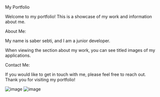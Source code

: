 My Portfolio                                                             


Welcome to my portfolio! This is a showcase of my work and information about me.                                                   

About Me:                                                  

My name is saber sebti, and I am a junior developer.







When viewing the section about my work, you can see titled images of my applications.

Contact Me:

If you would like to get in touch with me, please feel free to reach out. 
Thank you for visiting my portfolio!

![image](https://user-images.githubusercontent.com/76743603/224084301-f0f0264e-9cc4-46e0-bfa4-8b0c063ddde5.png)
![image](https://user-images.githubusercontent.com/76743603/224084670-9b7d0b51-073a-4f97-b007-fd907f8731b2.png)

